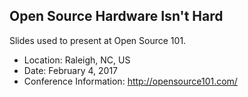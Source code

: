 Open Source Hardware Isn't Hard
------------------------------

Slides used to present at Open Source 101.

* Location: Raleigh, NC, US
* Date: February 4, 2017
* Conference Information: http://opensource101.com/

